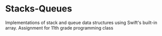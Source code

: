 # Stacks-Queues
Implementations of stack and queue data structures using Swift's built-in array. Assignment for 11th grade programming class
